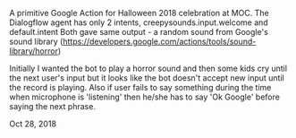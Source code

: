 A primitive Google Action for Halloween 2018 celebration at MOC.
The Dialogflow agent has only 2 intents, creepysounds.input.welcome and default.intent
Both gave same output - a random sound from Google's sound library (https://developers.google.com/actions/tools/sound-library/horror)

Initially I wanted the bot to play a horror sound and then some kids cry until the next user's input but it looks like the bot doesn't accept new input until the record is playing.
Also if user fails to say something during the time when microphone is 'listening' then he/she has to say 'Ok Google' before saying the next phrase.

Oct 28, 2018 
